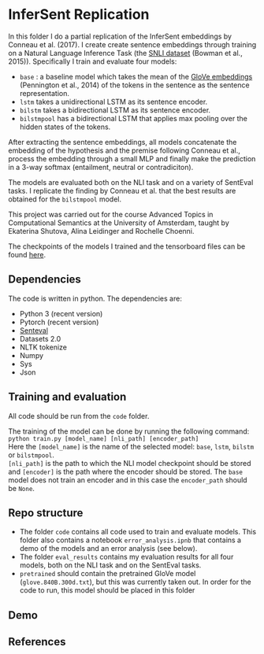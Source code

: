 # InferSent Replication
In this folder I do a partial replication of the InferSent embeddings by Conneau et al. (2017). I create create sentence embeddings through training on a Natural Language Inference Task (the [SNLI dataset](https://nlp.stanford.edu/projects/snli/) (Bowman et al., 2015)). Specifically I train and evaluate four models:
* `base` : a baseline model which takes the mean of the [GloVe embeddings](https://nlp.stanford.edu/projects/glove/) (Pennington et al., 2014) of the tokens in the sentence as the sentence representation.
* `lstm` takes a unidirectional LSTM as its sentence encoder.
* `bilstm` takes a bidirectional LSTM as its sentence encoder.
* `bilstmpool` has a bidirectional LSTM that applies max pooling over the hidden states of the tokens.       

After extracting the sentence embeddings, all models concatenate the embedding of the hypothesis and the premise following Conneau et al., process the embedding through a small MLP and finally make the prediction in a 3-way softmax (entailment, neutral or contradiciton).

The models are evaluated both on the NLI task and on a variety of SentEval tasks. I replicate the finding by Conneau et al. that the best results are obtained for the `bilstmpool` model. 

This project was carried out for the course Advanced Topics in Computational Semantics at the University of Amsterdam, taught by Ekaterina Shutova, Alina Leidinger and Rochelle Choenni.

The checkpoints of the models I trained and the tensorboard files can be found [here](https://drive.google.com/drive/folders/18EWKTYv4CsF8mxgE7K4Ym6zHtqR6w6fF?usp=sharing).

## Dependencies
The code is written in python. The dependencies are:
* Python 3 (recent version)
* Pytorch (recent version)
* [Senteval](https://github.com/facebookresearch/SentEval) 
* Datasets 2.0
* NLTK tokenize
* Numpy
* Sys 
* Json

## Training and evaluation

All code should be run from the `code` folder. 

The training of the model can be done by running the following command:     
`python train.py [model_name] [nli_path] [encoder_path]`      
Here the `[model_name]` is the name of the selected model: `base`, `lstm`, `bilstm` or `bilstmpool`.    
`[nli_path]` is the path to which the NLI model checkpoint should be stored and `[encoder]` is the path where the encoder should be stored. The `base` model does not train an encoder and in this case the `encoder_path` should be `None`.

## Repo structure
* The folder `code` contains all code used to train and evaluate models. This folder also contains a notebook `error_analysis.ipnb` that contains a demo of the models and an error analysis (see below). 
* The folder `eval_results` contains my evaluation results for all four models, both on the NLI task and on the SentEval tasks.
* `pretrained` should contain the pretrained GloVe model (`glove.840B.300d.txt`), but this was currently taken out. In order for the code to run, this model should be placed in this folder


## Demo 

## References